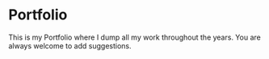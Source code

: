 # Portfolio
This is my Portfolio where I dump all my work throughout the years. You are always welcome to add suggestions.
